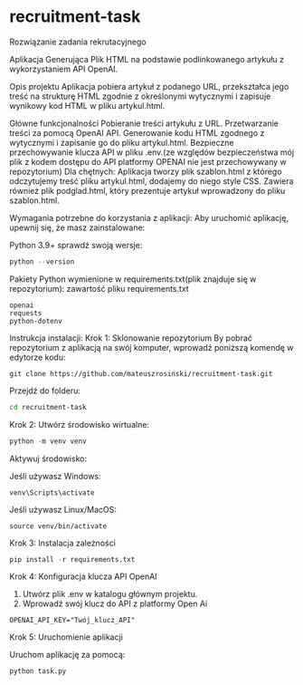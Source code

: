# recruitment-task
Rozwiązanie zadania rekrutacyjnego

Aplikacja Generująca Plik HTML na podstawie podlinkowanego artykułu z wykorzystaniem API OpenAI.

Opis projektu
Aplikacja pobiera artykuł z podanego URL, przekształca jego treść na strukturę HTML zgodnie z określonymi wytycznymi i zapisuje wynikowy kod HTML w pliku artykul.html.

Główne funkcjonalności
Pobieranie treści artykułu z URL.
Przetwarzanie treści za pomocą OpenAI API.
Generowanie kodu HTML zgodnego z wytycznymi i zapisanie go do pliku artykul.html.
Bezpieczne przechowywanie klucza API w pliku .env.(ze względów bezpieczeństwa mój plik z kodem dostępu do API platformy OPENAI nie jest przechowywany w repozytorium)
Dla chętnych:
Aplikacja tworzy plik szablon.html z którego odczytujemy treść pliku artykul.html, dodajemy do niego style CSS.
Zawiera również plik podglad.html, który prezentuje artykuł wprowadzony do pliku szablon.html.

Wymagania potrzebne do korzystania z aplikacji:
Aby uruchomić aplikację, upewnij się, że masz zainstalowane:

Python 3.9+
sprawdź swoją wersje:
```python
python --version
```
Pakiety Python wymienione w requirements.txt(plik znajduje się w repozytorium):
zawartość pliku requirements.txt
```
openai
requests
python-dotenv
```
Instrukcja instalacji:
Krok 1: Sklonowanie repozytorium
By pobrać repozytorium z aplikacją na swój komputer, wprowadź poniższą komendę w edytorze kodu:

```git
git clone https://github.com/mateuszrosinski/recruitment-task.git
```
Przejdź do folderu: 
```bash
cd recruitment-task
```
Krok 2: Utwórz środowisko wirtualne:
 ```python
python -m venv venv
```
Aktywuj środowisko:

Jeśli używasz Windows:
```
venv\Scripts\activate
```

Jeśli używasz Linux/MacOS:
```
source venv/bin/activate
```

Krok 3: Instalacja zależności
```python
pip install -r requirements.txt
```

Krok 4: Konfiguracja klucza API OpenAI
1. Utwórz plik .env w katalogu głównym projektu.
2. Wprowadź swój klucz do API z platformy Open Ai

```.env
OPENAI_API_KEY="Twój_klucz_API"
```

Krok 5: Uruchomienie aplikacji

Uruchom aplikację za pomocą:
```python
python task.py
```
